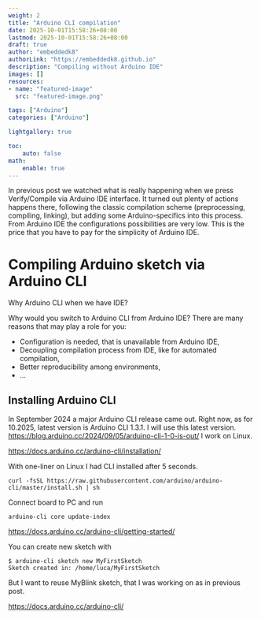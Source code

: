 ```yaml
---
weight: 2
title: "Arduino CLI compilation"
date: 2025-10-01T15:58:26+08:00
lastmod: 2025-10-01T15:58:26+08:00
draft: true
author: "embeddedk8"
authorLink: "https://embeddedk8.github.io"
description: "Compiling without Arduino IDE"
images: []
resources:
- name: "featured-image"
  src: "featured-image.png"

tags: ["Arduino"]
categories: ["Arduino"]

lightgallery: true

toc:
    auto: false
math:
    enable: true
---
```


In previous post we watched what is really happening when we press Verify/Compile via Arduino IDE interface. It turned out plenty of actions happens there,
following the classic compilation scheme (preprocessing, compiling, linking), but adding some Arduino-specifics into this process. From Arduino IDE
the configurations possibilities are very low. This is the price that you have to pay for the simplicity of Arduino IDE. 

# Compiling Arduino sketch via Arduino CLI

Why Arduino CLI when we have IDE?

Why would you switch to Arduino CLI from Arduino IDE? There are many reasons that may play a role for you:
- Configuration is needed, that is unavailable from Arduino IDE,
- Decoupling compilation process from IDE, like for automated compilation,
- Better reproducibility among environments,
- ...

## Installing Arduino CLI

In September 2024 a major Arduino CLI release came out. 
Right now, as for 10.2025, latest version is Arduino CLI 1.3.1. I will use this latest version.
https://blog.arduino.cc/2024/09/05/arduino-cli-1-0-is-out/
I work on Linux.

https://docs.arduino.cc/arduino-cli/installation/

With one-liner on Linux I had CLI installed after 5 seconds.

```angular2html
curl -fsSL https://raw.githubusercontent.com/arduino/arduino-cli/master/install.sh | sh
```

Connect board to PC and run
```
arduino-cli core update-index
```

https://docs.arduino.cc/arduino-cli/getting-started/

You can create new sketch with
```
$ arduino-cli sketch new MyFirstSketch
Sketch created in: /home/luca/MyFirstSketch
```

But I want to reuse MyBlink sketch, that I was working on as in previous post.


https://docs.arduino.cc/arduino-cli/